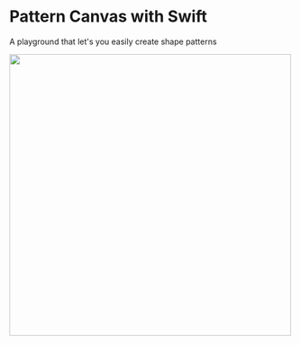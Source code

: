 # Pattern Canvas with Swift

A playground that let's you easily create shape patterns

<p aling="center">

<img width="500" src="https://lh3.googleusercontent.com/L38oeVRuHCfq8B0jTwzWsb_KzTe2eu-L5e0M3b4gNsCWbyZSrefCBIkxZfTZ8UJrVSqY38oREI3q7JLDeSzJesYR5cZ3amSgeU9tB0fj9GVLUqm7PdqhzL9US_1fZBks51-8sQFqxvrMAzQAJJQO-jMDl6GCv76HOQIOsN3U7TcE5Aicp-Yu7Uo_KePlW1SeThL2HuE3FJIKjR-pG5T9KoP-fk-NkxjCGPi7j0RXx74m2uee2OHl3J6y166vOlbTK01onmGc9OOk6QclldaGAm4hsMHBEvIgD-kHl5mlSaaD9m2-p13Ir8WvYey48j4IoauWXYtFgqXrKE0iWPgWNV7EHO8-gvirJkZ1nKUOFx3wX2fnXnUTUjvNBAU2ACKHnefPrKlTWO2MTAcoCvhg-Fj1G6H020qEsvEg7kzQafCaCT56qDsda4CZB-xoRqUU-NeReYQiexeuEeM9F989snlkcgCIL3Lm0aQnvHvtUYdaUIRt3tZYKuyH5s0S0nfL9GU4yW9C21OXFH0l9H3L0toBDjXErQmPwVVvs4kgQEqGl2V8UDyGn9ELPof0HOc8dky5PuKZ=w2842-h1500" />

</p>

